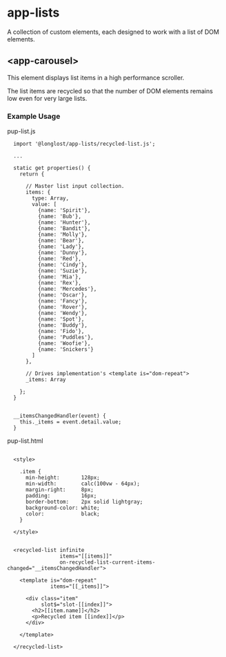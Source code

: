 # app-lists

A collection of custom elements, each designed to work with a list of DOM elements.


## \<app-carousel\>
 
  This element displays list items in a high performance scroller.
   
  The list items are recycled so that the number of DOM elements remains low
  even for very large lists.


### Example Usage


  pup-list.js

  ```
    import '@longlost/app-lists/recycled-list.js';

    ...

    static get properties() {
      return {

        // Master list input collection.
        items: {
          type: Array,
          value: [
            {name: 'Spirit'},
            {name: 'Bub'},
            {name: 'Hunter'},
            {name: 'Bandit'},
            {name: 'Molly'},
            {name: 'Bear'},
            {name: 'Lady'},
            {name: 'Dunny'},
            {name: 'Red'},
            {name: 'Cindy'},
            {name: 'Suzie'},
            {name: 'Mia'},
            {name: 'Rex'},
            {name: 'Mercedes'},
            {name: 'Oscar'},
            {name: 'Fancy'},
            {name: 'Rover'},
            {name: 'Wendy'},
            {name: 'Spot'},
            {name: 'Buddy'},
            {name: 'Fido'},
            {name: 'Puddles'},
            {name: 'Woofie'},
            {name: 'Snickers'}
          ]
        },

        // Drives implementation's <template is="dom-repeat">
        _items: Array

      };
    }


    __itemsChangedHandler(event) {
      this._items = event.detail.value;
    }

  ```

  pup-list.html

  ```

    <style>

      .item {
        min-height:       128px;
        min-width:        calc(100vw - 64px);
        margin-right:     8px;
        padding:          16px;
        border-bottom:    2px solid lightgray;
        background-color: white;
        color:            black;
      }

    </style>


    <recycled-list infinite
                   items="[[items]]"
                   on-recycled-list-current-items-changed="__itemsChangedHandler">

      <template is="dom-repeat" 
                items="[[_items]]">

        <div class="item" 
             slot$="slot-[[index]]">
          <h2>[[item.name]]</h2>
          <p>Recycled item [[index]]</p>
        </div>

      </template>

    </recycled-list>

  ```
